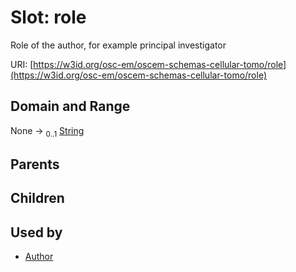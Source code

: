 
# Slot: role

Role of the author, for example principal investigator

URI: [https://w3id.org/osc-em/oscem-schemas-cellular-tomo/role](https://w3id.org/osc-em/oscem-schemas-cellular-tomo/role)


## Domain and Range

None &#8594;  <sub>0..1</sub> [String](types/String.md)

## Parents


## Children


## Used by

 * [Author](Author.md)
